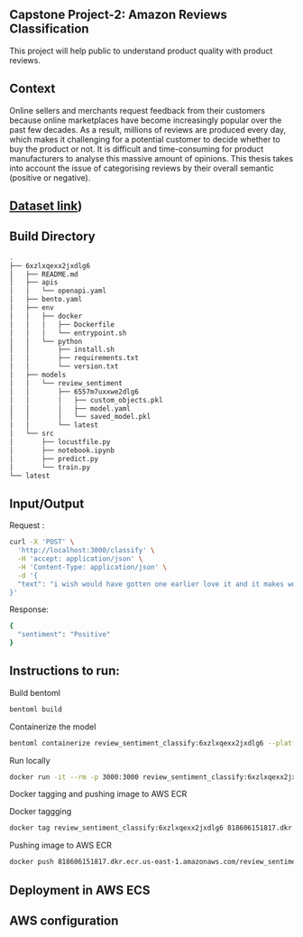 
## Capstone Project-2: Amazon Reviews Classification

This project will help public to understand product quality with product reviews.

## Context 
Online sellers and merchants request feedback from their customers because online marketplaces have become increasingly popular over the past few decades. As a result, millions of reviews are produced every day, which makes it challenging for a potential customer to decide whether to buy the product or not. It is difficult and time-consuming for product manufacturers to analyse this massive amount of opinions. This thesis takes into account the issue of categorising reviews by their overall semantic (positive or negative).

##  [Dataset link]([https://www.kaggle.com/datasets/danielihenacho/amazon-reviews-dataset]))


## Build Directory

```sh
.
├── 6xzlxqexx2jxdlg6
│   ├── README.md
│   ├── apis
│   │   └── openapi.yaml
│   ├── bento.yaml
│   ├── env
│   │   ├── docker
│   │   │   ├── Dockerfile
│   │   │   └── entrypoint.sh
│   │   └── python
│   │       ├── install.sh
│   │       ├── requirements.txt
│   │       └── version.txt
│   ├── models
│   │   └── review_sentiment
│   │       ├── 6557m7uxxwe2dlg6
│   │       │   ├── custom_objects.pkl
│   │       │   ├── model.yaml
│   │       │   └── saved_model.pkl
│   │       └── latest
│   └── src
│       ├── locustfile.py
│       ├── notebook.ipynb
│       ├── predict.py
│       └── train.py
└── latest
```

## Input/Output
Request :

```sh
curl -X 'POST' \
  'http://localhost:3000/classify' \
  -H 'accept: application/json' \
  -H 'Content-Type: application/json' \
  -d '{
  "text": "i wish would have gotten one earlier love it and it makes working in my laptop so much easier"
}'
```

Response:
```sh
{
  "sentiment": "Positive"
}
```


## Instructions to run:

Build bentoml 
```sh
bentoml build
```

Containerize the model
```sh
bentoml containerize review_sentiment_classify:6xzlxqexx2jxdlg6 --platform linux/amd64
```

Run locally
```sh
docker run -it --rm -p 3000:3000 review_sentiment_classify:6xzlxqexx2jxdlg6
```

Docker tagging and pushing image to AWS ECR

Docker taggging
```sh
docker tag review_sentiment_classify:6xzlxqexx2jxdlg6 818606151817.dkr.ecr.us-east-1.amazonaws.com/review_sentiment_classify:latest
```

Pushing image to AWS ECR
```sh
docker push 818606151817.dkr.ecr.us-east-1.amazonaws.com/review_sentiment_classify:latest
```

## Deployment in AWS ECS 




## AWS configuration 


